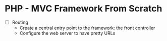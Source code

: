 
# PHP - MVC Framework From Scratch

-[ ] Routing
  - Create a central entry point to the framework: the front controller
  - Configure the web server to have pretty URLs